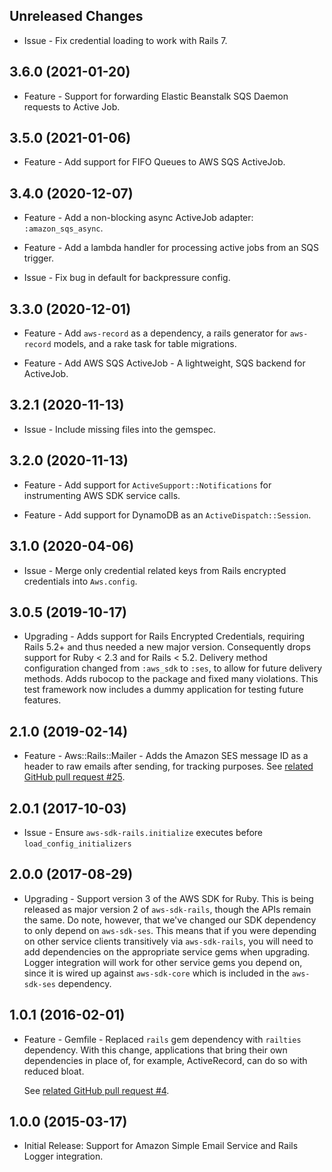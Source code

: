Unreleased Changes
------------------

* Issue - Fix credential loading to work with Rails 7.

3.6.0 (2021-01-20)
------------------

* Feature - Support for forwarding Elastic Beanstalk SQS Daemon requests to Active Job.

3.5.0 (2021-01-06)
------------------

* Feature - Add support for FIFO Queues to AWS SQS ActiveJob.

3.4.0 (2020-12-07)
------------------

* Feature - Add a non-blocking async ActiveJob adapter: `:amazon_sqs_async`.

* Feature - Add a lambda handler for processing active jobs from an SQS trigger.

* Issue - Fix bug in default for backpressure config.

3.3.0 (2020-12-01)
------------------

* Feature - Add `aws-record` as a dependency, a rails generator for `aws-record` models, and a rake task for table migrations.

* Feature - Add AWS SQS ActiveJob - A lightweight, SQS backend for ActiveJob.

3.2.1 (2020-11-13)
------------------

* Issue - Include missing files into the gemspec.

3.2.0 (2020-11-13)
------------------

* Feature - Add support for `ActiveSupport::Notifications` for instrumenting
AWS SDK service calls.

* Feature - Add support for DynamoDB as an `ActiveDispatch::Session`.

3.1.0 (2020-04-06)
------------------
* Issue - Merge only credential related keys from Rails encrypted credentials
into `Aws.config`.

3.0.5 (2019-10-17)
------------------

* Upgrading - Adds support for Rails Encrypted Credentials, requiring Rails 5.2+
and thus needed a new major version. Consequently drops support for Ruby < 2.3
and for Rails < 5.2. Delivery method configuration changed from `:aws_sdk` to
`:ses`, to allow for future delivery methods. Adds rubocop to the package and
fixed many violations. This test framework now includes a dummy application for
testing future features.

2.1.0 (2019-02-14)
------------------

* Feature - Aws::Rails::Mailer - Adds the Amazon SES message ID as a header to
raw emails after sending, for tracking purposes. See
[related GitHub pull request #25](https://github.com/aws/aws-sdk-rails/pull/25).

2.0.1 (2017-10-03)
------------------

* Issue - Ensure `aws-sdk-rails.initialize` executes before
`load_config_initializers`

2.0.0 (2017-08-29)
------------------

* Upgrading - Support version 3 of the AWS SDK for Ruby. This is being released
as major version 2 of `aws-sdk-rails`, though the APIs remain the same. Do note,
however, that we've changed our SDK dependency to only depend on `aws-sdk-ses`.
This means that if you were depending on other service clients transitively via
`aws-sdk-rails`, you will need to add dependencies on the appropriate service
gems when upgrading. Logger integration will work for other service gems you
depend on, since it is wired up against `aws-sdk-core` which is included in
the `aws-sdk-ses` dependency.

1.0.1 (2016-02-01)
------------------

* Feature - Gemfile - Replaced `rails` gem dependency with `railties`
  dependency. With this change, applications that bring their own dependencies
  in place of, for example, ActiveRecord, can do so with reduced bloat.

  See [related GitHub pull request
  #4](https://github.com/aws/aws-sdk-rails/pull/4).

1.0.0 (2015-03-17)
------------------

* Initial Release: Support for Amazon Simple Email Service and Rails Logger
  integration.
